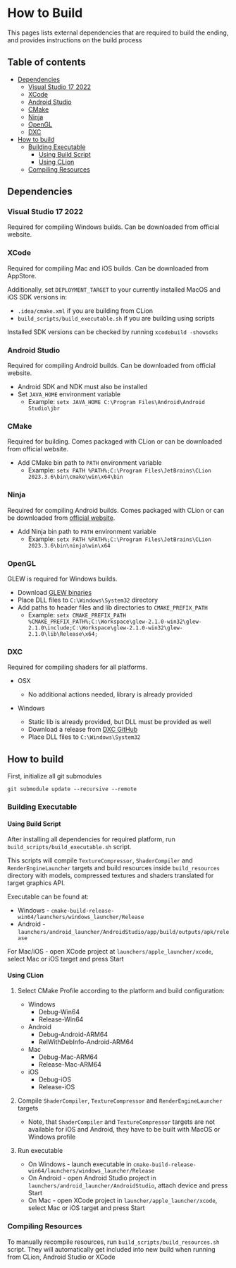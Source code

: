 # How to Build

This pages lists external dependencies that are required to build the ending, and provides instructions on the build process

## Table of contents

* [Dependencies](#dependencies)
  * [Visual Studio 17 2022](#visual-studio-17-2022)
  * [XCode](#xcode)
  * [Android Studio](#android-studio)
  * [CMake](#cmake)
  * [Ninja](#ninja)
  * [OpenGL](#opengl)
  * [DXC](#dxc)
* [How to build](#how-to-build-1)
  * [Building Executable](#building-executable)
    * [Using Build Script](#using-build-script) 
    * [Using CLion](#using-clion)
  * [Compiling Resources](#compiling-resources)

## Dependencies

### Visual Studio 17 2022

Required for compiling Windows builds. Can be downloaded from official website.

### XCode

Required for compiling Mac and iOS builds. Can be downloaded from AppStore.

Additionally, set `DEPLOYMENT_TARGET` to your currently installed MacOS and iOS SDK versions in:
* `.idea/cmake.xml` if you are building from CLion
* `build_scripts/build_executable.sh` if you are building using scripts

Installed SDK versions can be checked by running `xcodebuild -showsdks`

### Android Studio

Required for compiling Android builds. Can be downloaded from official website.

* Android SDK and NDK must also be installed
* Set `JAVA_HOME` environment variable
  * Example: `setx JAVA_HOME C:\Program Files\Android\Android Studio\jbr`

### CMake

Required for building. Comes packaged with CLion or can be downloaded from official website.

* Add CMake bin path to `PATH` environment variable
  * Example: `setx PATH %PATH%;C:\Program Files\JetBrains\CLion 2023.3.6\bin\cmake\win\x64\bin`

### Ninja

Required for compiling Android builds. Comes packaged with CLion or can be downloaded from [official website](https://ninja-build.org/).

* Add Ninja bin path to `PATH` environment variable
  * Example: `setx PATH %PATH%;C:\Program Files\JetBrains\CLion 2023.3.6\bin\ninja\win\x64`

### OpenGL

GLEW is required for Windows builds.

  * Download [GLEW binaries](http://glew.sourceforge.net/index.html)
  * Place DLL files to `C:\Windows\System32` directory
  * Add paths to header files and lib directories to `CMAKE_PREFIX_PATH`
    * Example: `setx CMAKE_PREFIX_PATH %CMAKE_PREFIX_PATH%;C:\Workspace\glew-2.1.0-win32\glew-2.1.0\include;C:\Workspace\glew-2.1.0-win32\glew-2.1.0\lib\Release\x64;`

### DXC

Required for compiling shaders for all platforms.

* OSX
  * No additional actions needed, library is already provided

* Windows
  * Static lib is already provided, but DLL must be provided as well
  * Download a release from [DXC GitHub](https://github.com/microsoft/DirectXShaderCompiler)
  * Place DLL files to `C:\Windows\System32`

## How to build

First, initialize all git submodules

```
git submodule update --recursive --remote
```

### Building Executable

#### Using Build Script

After installing all dependencies for required platform, run `build_scripts/build_executable.sh` script.

This scripts will compile `TextureCompressor`, `ShaderCompiler` and `RenderEngineLauncher` targets and build resources inside `build_resources` directory
with models, compressed textures and shaders translated for target graphics API.

Executable can be found at:
* Windows - `cmake-build-release-win64/launchers/windows_launcher/Release`
* Android - `launchers/android_launcher/AndroidStudio/app/build/outputs/apk/release`

For Mac/iOS - open XCode project at `launchers/apple_launcher/xcode`, select Mac or iOS target and press Start

#### Using CLion

1. Select CMake Profile according to the platform and build configuration:
   * Windows
     * Debug-Win64
     * Release-Win64
   * Android
     * Debug-Android-ARM64
     * RelWithDebInfo-Android-ARM64
   * Mac
     * Debug-Mac-ARM64
     * Release-Mac-ARM64
   * iOS
     * Debug-iOS
     * Release-iOS

2. Compile `ShaderCompiler`, `TextureCompressor` and `RenderEngineLauncher` targets
   * Note, that `ShaderCompiler` and `TextureCompressor` targets are not available for iOS and Android, they have to be built with MacOS or Windows profile

3. Run executable
   * On Windows - launch executable in `cmake-build-release-win64/launchers/windows_launcher/Release`
   * On Android - open Android Studio project in `launchers/android_launcher/AndroidStudio`, attach device and press Start
   * On Mac - open XCode project in `launcher/apple_launcher/xcode`, select Mac or iOS target and press Start

### Compiling Resources

To manually recompile resources, run `build_scripts/build_resources.sh` script. They will automatically get included into new build when running from CLion, Android Studio or XCode